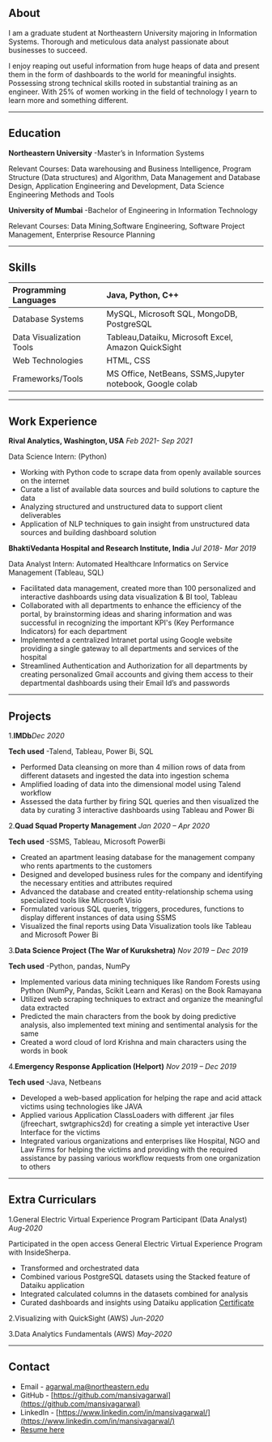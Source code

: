 ## About

I am a graduate student at Northeastern University majoring in Information Systems. Thorough and meticulous data analyst passionate about businesses to succeed.

I enjoy reaping out useful information from huge heaps of data and present them in the form of dashboards to the world for meaningful insights. Possessing strong technical skills rooted in substantial training as an engineer. With 25% of women working in the field of technology I yearn to learn more and something different.

* * *

## Education
**Northeastern University**
-Master’s in Information Systems

 Relevant Courses: Data warehousing and Business Intelligence, Program Structure (Data structures) and Algorithm, Data Management and Database Design, Application Engineering and Development, Data Science Engineering Methods and Tools

**University of Mumbai**
-Bachelor of Engineering in Information Technology

Relevant Courses: Data Mining,Software Engineering, Software Project Management, Enterprise Resource Planning

* * *

## Skills


|  Programming Languages      |  Java, Python, C++                                        |
|   :-------------------------|  :--------------------------------------------------------|
|  Database Systems           |  MySQL, Microsoft SQL, MongoDB, PostgreSQL                | 
|  Data Visualization Tools   |  Tableau,Dataiku, Microsoft Excel, Amazon QuickSight      | 
|  Web Technologies           |  HTML, CSS                                                | 
|  Frameworks/Tools           |  MS Office, NetBeans, SSMS,Jupyter notebook, Google colab | 

* * *
## Work Experience
**Rival Analytics, Washington, USA**                                                       _Feb 2021- Sep 2021_

Data Science Intern: (Python)

* Working with Python code to scrape data from openly available sources on the internet
* Curate a list of available data sources and build solutions to capture the data
* Analyzing structured and unstructured data to support client deliverables
* Application of NLP techniques to gain insight from unstructured data sources and building dashboard solution

**BhaktiVedanta Hospital and Research Institute, India**                                                                        _Jul 2018- Mar 2019_ 

Data Analyst Intern: Automated Healthcare Informatics on Service Management (Tableau, SQL)

*	Facilitated data management, created more than 100 personalized and interactive dashboards using data visualization & BI tool, Tableau
*	Collaborated with all departments to enhance the efficiency of the portal, by brainstorming ideas and sharing information and was successful in recognizing the important KPI's (Key Performance Indicators) for each department
*	Implemented a centralized Intranet portal using Google website providing a single gateway to all departments and services of the hospital
*	Streamlined Authentication and Authorization for all departments by creating personalized Gmail accounts and giving them access to their departmental dashboards using their Email Id’s and passwords 

* * *
## Projects
1.**IMDb**_Dec 2020_

**Tech used** -Talend, Tableau, Power Bi, SQL

* Performed Data cleansing on more than 4 million rows of data from different datasets and ingested the data into ingestion schema
* Amplified loading of data into the dimensional model using Talend workflow
* Assessed the data further by firing SQL queries and then visualized the data by curating 3 interactive dashboards using Tableau and Power Bi

2.**Quad Squad Property Management**  _Jan 2020 – Apr 2020_

**Tech used** -SSMS, Tableau, Microsoft PowerBi                                     

* Created an apartment leasing database for the management company who rents apartments to the customers
* Designed and developed business rules for the company and identifying the necessary entities and attributes required
*	Advanced the database and created entity-relationship schema using specialized tools like Microsoft Visio
*	Formulated various SQL queries, triggers, procedures, functions to display different instances of data using SSMS
*	Visualized the final reports using Data Visualization tools like Tableau and Microsoft Power Bi

3.**Data Science Project (The War of Kurukshetra)**   _Nov 2019 – Dec 2019_

**Tech used** -Python, pandas, NumPy

*	Implemented various data mining techniques like Random Forests using Python (NumPy, Pandas, Scikit Learn and Keras) on the Book Ramayana
*	Utilized web scraping techniques to extract and organize the meaningful data extracted
*	Predicted the main characters from the book by doing predictive analysis, also implemented text mining and sentimental analysis for the same  
*	Created a word cloud of lord Krishna and main characters using the words in book

4.**Emergency Response Application (Helport)**                                                               _Nov 2019 – Dec 2019_

**Tech used** -Java, Netbeans

*	Developed a web-based application for helping the rape and acid attack victims using technologies like JAVA
*	Applied various Application ClassLoaders with different .jar files (jfreechart, swtgraphics2d) for creating a simple yet interactive User Interface for the victims
*	Integrated various organizations and enterprises like Hospital, NGO and Law Firms for helping the victims and providing with the required assistance by passing various workflow requests from one organization to others

* * *
## Extra Curriculars
1.General Electric Virtual Experience Program Participant (Data Analyst)			                        _Aug-2020_

Participated in the open access General Electric Virtual Experience Program with InsideSherpa. 
*	Transformed and orchestrated data 
*	Combined various PostgreSQL datasets using the Stacked feature of Dataiku application
*	Integrated calculated columns in the datasets combined for analysis 
*	Curated dashboards and insights using Dataiku application
[Certificate](https://insidesherpa.s3.amazonaws.com/completion-certificates/General%20Electric%20%28GE%29/ThbphD5N5WRsd9Mxo_General%20Electric_SbMGBNTAmnejoGgA7_completion_certificate.pdf)

2.Visualizing with QuickSight (AWS)                           _Jun-2020_

3.Data Analytics Fundamentals  (AWS)                           _May-2020_

* * *
## Contact
* Email - <agarwal.ma@northeastern.edu>
* GitHub - [https://github.com/mansivagarwal](https://github.com/mansivagarwal)
* LinkedIn - [https://www.linkedin.com/in/mansivagarwal/](https://www.linkedin.com/in/mansivagarwal/)
* [Resume here](https://github.com/mansivagarwal/mansivagarwal.github.io/tree/master/Resume)






